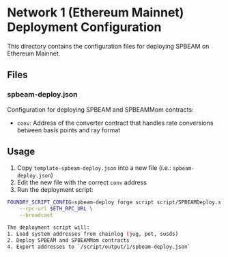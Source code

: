 # Network 1 (Ethereum Mainnet) Deployment Configuration

This directory contains the configuration files for deploying SPBEAM on Ethereum Mainnet.

## Files

### spbeam-deploy.json
Configuration for deploying SPBEAM and SPBEAMMom contracts:
- `conv`: Address of the converter contract that handles rate conversions between basis points and ray format

## Usage

1. Copy `template-spbeam-deploy.json` into a new file (i.e.: `spbeam-deploy.json`)
2. Edit the new file with the correct `conv` address
3. Run the deployment script:
```bash
FOUNDRY_SCRIPT_CONFIG=spbeam-deploy forge script script/SPBEAMDeploy.s.sol:SPBEAMDeployScript \
    --rpc-url $ETH_RPC_URL \
    --broadcast

The deployment script will:
1. Load system addresses from chainlog (jug, pot, susds)
2. Deploy SPBEAM and SPBEAMMom contracts
4. Export addresses to `/script/output/1/spbeam-deploy.json`
